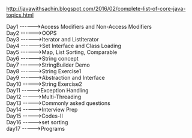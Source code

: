 http://javawithsachin.blogspot.com/2016/02/complete-list-of-core-java-topics.html


Day1 ------>Access Modifiers and Non-Access Modifiers  
Day2 ------>OOPS  
Day3 ------>Iterator and ListIterator  
Day4 ------>Set Interface and Class Loading  
Day5 ------>Map, List Sorting, Comparable  
Day6 ------>String concept  
Day7 ------>StringBuilder Demo  
Day8 ------>String Exercise1   
Day9 ------>Abstraction and Interface  
Day10 ----->String Exercise2  
Day11 ----->Exception Handling  
Day12 ----->Multi-Threading  
Day13 ----->Commonly asked questions  
Day14 ----->Interview Prep  
Day15 ----->Codes-II  
Day16 ----->set sorting  
day17 ----->Programs



